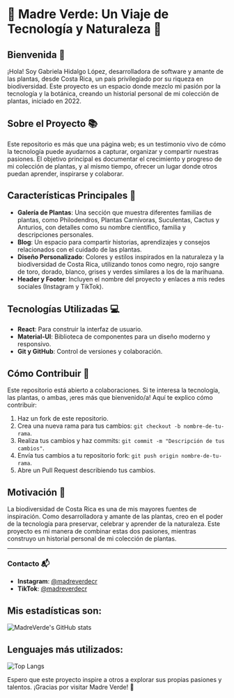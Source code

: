 # 🌿 Madre Verde: Un Viaje de Tecnología y Naturaleza 🌟

## Bienvenida 🌱
¡Hola! Soy Gabriela Hidalgo López, desarrolladora de software y amante de las plantas, desde Costa Rica, un país privilegiado por su riqueza en biodiversidad. Este proyecto es un espacio donde mezclo mi pasión por la tecnología y la botánica, creando un historial personal de mi colección de plantas, iniciado en 2022.

## Sobre el Proyecto 📚
Este repositorio es más que una página web; es un testimonio vivo de cómo la tecnología puede ayudarnos a capturar, organizar y compartir nuestras pasiones. El objetivo principal es documentar el crecimiento y progreso de mi colección de plantas, y al mismo tiempo, ofrecer un lugar donde otros puedan aprender, inspirarse y colaborar.

## Características Principales 🚀
- **Galería de Plantas**: Una sección que muestra diferentes familias de plantas, como Philodendros, Plantas Carnívoras, Suculentas, Cactus y Anturios, con detalles como su nombre científico, familia y descripciones personales.
- **Blog**: Un espacio para compartir historias, aprendizajes y consejos relacionados con el cuidado de las plantas.
- **Diseño Personalizado**: Colores y estilos inspirados en la naturaleza y la biodiversidad de Costa Rica, utilizando tonos como negro, rojo sangre de toro, dorado, blanco, grises y verdes similares a los de la marihuana.
- **Header y Footer**: Incluyen el nombre del proyecto y enlaces a mis redes sociales (Instagram y TikTok).

## Tecnologías Utilizadas 💻
- **React**: Para construir la interfaz de usuario.
- **Material-UI**: Biblioteca de componentes para un diseño moderno y responsivo.
- **Git y GitHub**: Control de versiones y colaboración.

## Cómo Contribuir 🤝
Este repositorio está abierto a colaboraciones. Si te interesa la tecnología, las plantas, o ambas, ¡eres más que bienvenido/a! Aquí te explico cómo contribuir:

1. Haz un fork de este repositorio.
2. Crea una nueva rama para tus cambios: `git checkout -b nombre-de-tu-rama`.
3. Realiza tus cambios y haz commits: `git commit -m "Descripción de tus cambios"`.
4. Envía tus cambios a tu repositorio fork: `git push origin nombre-de-tu-rama`.
5. Abre un Pull Request describiendo tus cambios.

## Motivación 💚
La biodiversidad de Costa Rica es una de mis mayores fuentes de inspiración. Como desarrolladora y amante de las plantas, creo en el poder de la tecnología para preservar, celebrar y aprender de la naturaleza. Este proyecto es mi manera de combinar estas dos pasiones, mientras construyo un historial personal de mi colección de plantas.

---

### Contacto 📬
- **Instagram**: [@madreverdecr](https://www.instagram.com/madreverdecr)
- **TikTok**: [@madreverdecr](https://www.tiktok.com/@madreverdecr)

## Mis estadísticas son:

![MadreVerde's GitHub stats](https://github-readme-stats.vercel.app/api?username=GabyHL26&repo=MadreVerde&show_icons=true&hide=contribs,prs&cache_seconds=86400&theme=gruvbox)


## Lenguajes más utilizados:

![Top Langs](https://github-readme-stats.vercel.app/api/top-langs/?username=GabyHL26&repo=MadreVerde&layout=compact&theme=gruvbox)



Espero que este proyecto inspire a otros a explorar sus propias pasiones y talentos. ¡Gracias por visitar Madre Verde! 🌿

